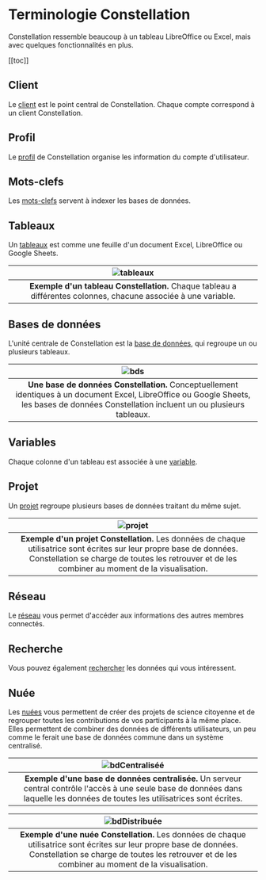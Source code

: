 # Terminologie Constellation
Constellation ressemble beaucoup à un tableau LibreOffice ou Excel, mais avec quelques fonctionnalités en plus. 

[[toc]]

## Client
Le [client](/ipa/client.md) est le point central de Constellation. Chaque compte correspond à un client Constellation.

## Profil
Le [profil](/ipa/profil.md) de Constellation organise les information du compte d'utilisateur.

## Mots-clefs
Les [mots-clefs](/ipa/motsClefs.md) servent à indexer les bases de données.

## Tableaux
Un [tableaux](/ipa/tableaux.md) est comme une feuille d'un document Excel, LibreOffice ou Google Sheets.

| ![tableaux](/images/tableaux.svg) | 
|:--:| 
| **Exemple d'un tableau Constellation.** Chaque tableau a différentes colonnes, chacune associée à une variable. |
## Bases de données
L'unité centrale de Constellation est la [base de données](/ipa/bds.md), qui regroupe un ou plusieurs tableaux.

| ![bds](/images/bds.svg) | 
|:--:| 
| **Une base de données Constellation.** Conceptuellement identiques à un document Excel, LibreOffice ou Google Sheets, les bases de données Constellation incluent un ou plusieurs tableaux. |

## Variables
Chaque colonne d'un tableau est associée à une [variable](/ipa/variables.md).

## Projet
Un [projet](/ipa/projets.md) regroupe plusieurs bases de données traitant du même sujet.

| ![projet](/images/projet.svg) | 
|:--:| 
| **Exemple d'un projet Constellation.** Les données de chaque utilisatrice sont écrites sur leur propre base de données. Constellation se charge de toutes les retrouver et de les combiner au moment de la visualisation. |


## Réseau
Le [réseau](/ipa/réseau.md) vous permet d'accéder aux informations des autres membres connectés.

## Recherche
Vous pouvez également [rechercher](/ipa/recherche.md) les données qui vous intéressent.

## Nuée
Les [nuées](/ipa/nuées.md) vous permettent de créer des projets de science citoyenne et de regrouper toutes les contributions de vos participants à la même place. Elles permettent de combiner des données de différents utilisateurs, un peu comme le ferait une base de données commune dans un système centralisé.

| ![bdCentraliséé](/images/bdCentralisée.svg) | 
|:--:| 
| **Exemple d'une base de données centralisée.** Un serveur central contrôle l'accès à une seule base de données dans laquelle les données de toutes les utilisatrices sont écrites. |

| ![bdDistribuée](/images/bdDistribuée.svg) | 
|:--:| 
| **Exemple d'une nuée Constellation.** Les données de chaque utilisatrice sont écrites sur leur propre base de données. Constellation se charge de toutes les retrouver et de les combiner au moment de la visualisation. |
